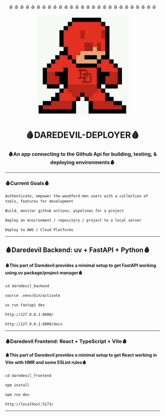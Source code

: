 <div display="flex">
  <p align="center" flex="1">🩸 🩸 🩸 🩸 🩸 🩸 🩸 🩸 🩸 🩸 🩸 🩸 🩸 🩸 🩸 🩸 🩸 🩸 🩸 🩸 🩸 🩸 🩸 🩸 🩸 🩸 🩸 </p>
</div>
<p align="center" flex="1">
  <a href="https://github.com/the-woodford-den/daredevil-deployer">
    <img src="https://raw.githubusercontent.com/the-woodford-den/daredevil-deployer/main/daredevil_frontend/src/assets/dd-pixel.png?raw=true" alt="Pixel Daredevil" width="300" />
  </a>
</p>

<h1 align="center">🩸DAREDEVIL-DEPLOYER🩸</h1>
<h3 align="center">🩸An app connecting to the Github Api for building, testing, & deploying environments🩸</h3>

---

<h3 align="left">🩸Current Goals🩸</h3>

<p><code>Authenticate, empower the-woodford-den users with a collection of tools, features for development</code></p>
<p><code>Build, monitor github actions, pipelines for a project</code></p>
<p><code>Deploy an environment / repository / project to a local server</code></p>
<p><code>Deploy to AWS / Cloud Platforms</code></p>


---

<h2 align="left">🩸Daredevil Backend: uv + FastAPI + Python🩸</h2>
<h4 align="left">🩸This part of Daredevil provides a minimal setup to get FastAPI working using uv package/project manager🩸</h4>

<p><code>cd daredevil_backend</code></p>
<p><code>source .venv/bin/activate</code></p>
<p><code>uv run fastapi dev</code></p>

<p><code>http://127.0.0.1:8000/</code></p>
<p><code>http://127.0.0.1:8000/docs</code></p>

---

<h3 align="left">🩸Daredevil Frontend: React + TypeScript + Vite🩸</h3>
<h4 align="left">🩸This part of Daredevil provides a minimal setup to get React working in Vite with HMR and some ESLint rules🩸</h4>

<p><code>cd daredevil_frontend</code></p>
<p><code>npm install</code></p>
<p><code>npm run dev</code></p>
<p><code>http://localhost:5173/</code></p>

---

